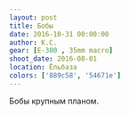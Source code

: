 ```yaml
---
layout: post
title: Бобы
date: 2016-10-31 00:00:00
author: К.С.
gear: [E-300 , 35mm macro]
shoot_date: 2016-08-01
location: Ёльбаза
colors: ['889c58', '54671e']
---
```


Бобы крупным планом.

